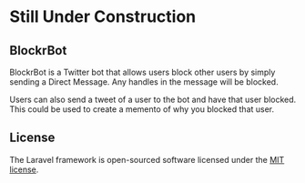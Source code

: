 # Still Under Construction

## BlockrBot

BlockrBot is a Twitter bot that allows users  block other users by simply sending a Direct Message. Any handles in the message will be blocked.

Users can also send a tweet of a user to the bot and have that user blocked. This could be used to create a memento of why you blocked that user.


## License

The Laravel framework is open-sourced software licensed under the [MIT license](https://opensource.org/licenses/MIT).
